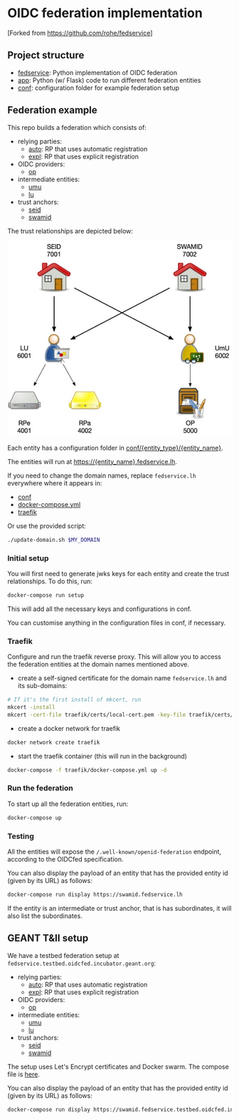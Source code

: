 # OIDC federation implementation

[Forked from https://github.com/rohe/fedservice]

## Project structure

- [fedservice](fedservice): Python implementation of OIDC federation
- [app](app): Python (w/ Flask) code to run different federation entities
- [conf](conf): configuration folder for example federation setup

## Federation example

This repo builds a federation which consists of:

- relying parties:
  - [auto](https://auto.fedservice.lh): RP that uses automatic registration
  - [expl](https://expl.fedservice.lh): RP that uses explicit registration
- OIDC providers:
  - [op](https://op.fedservice.lh)
- intermediate entities:
  - [umu](https://umu.fedservice.lh)
  - [lu](https://lu.fedservice.lh)
- trust anchors:
  - [seid](https://seid.fedservice.lh)
  - [swamid](https://swamid.fedservice.lh)

The trust relationships are depicted below:

![Federation Example](FederationExample.jpg "Federation example")

Each entity has a configuration folder in [conf/{entity_type}/{entity_name}](conf).

The entities will run at [https://{entity_name}.fedservice.lh](https://{entity_name}.fedservice.lh).

If you need to change the domain names, replace `fedservice.lh` everywhere where it appears in:

- [conf](conf)
- [docker-compose.yml](docker-compose.yml)
- [traefik](traefik)

Or use the provided script:

```bash
./update-domain.sh $MY_DOMAIN
```

### Initial setup

You will first need to generate jwks keys for each entity and create the trust relationships. To do this, run:

```bash
docker-compose run setup
```

This will add all the necessary keys and configurations in conf.

You can customise anything in the configuration files in conf, if necessary.

### Traefik

Configure and run the traefik reverse proxy. This will allow you to access the federation entities at the domain names mentioned above.

- create a self-signed certificate for the domain name `fedservice.lh` and its sub-domains:

```bash
# If it's the first install of mkcert, run
mkcert -install
mkcert -cert-file traefik/certs/local-cert.pem -key-file traefik/certs/local-key.pem "fedservice.lh" "*.fedservice.lh"
```

- create a docker network for traefik

```bash
docker network create traefik
```

- start the traefik container (this will run in the background)

```bash
docker-compose -f traefik/docker-compose.yml up -d
```

### Run the federation

To start up all the federation entities, run:

```bash
docker-compose up
```

### Testing

All the entities will expose the `/.well-known/openid-federation` endpoint, according to the OIDCfed specification.

You can also display the payload of an entity that has the provided entity id (given by its URL) as follows:

```bash
docker-compose run display https://swamid.fedservice.lh
```

If the entity is an intermediate or trust anchor, that is has subordinates, it will also list the subordinates.

## GEANT T&II setup

We have a testbed federation setup at `fedservice.testbed.oidcfed.incubator.geant.org`:

- relying parties:
  - [auto](https://auto.fedservice.testbed.oidcfed.incubator.geant.org): RP that uses automatic registration
  - [expl](https://expl.fedservice.testbed.oidcfed.incubator.geant.org): RP that uses explicit registration
- OIDC providers:
  - [op](https://op.fedservice.testbed.oidcfed.incubator.geant.org)
- intermediate entities:
  - [umu](https://umu.fedservice.testbed.oidcfed.incubator.geant.org)
  - [lu](https://lu.fedservice.testbed.oidcfed.incubator.geant.org)
- trust anchors:
  - [seid](https://seid.fedservice.testbed.oidcfed.incubator.geant.org)
  - [swamid](https://swamid.fedservice.testbed.oidcfed.incubator.geant.org)

The setup uses Let's Encrypt certificates and Docker swarm. The compose file is [here](docker-compose.tii.yml).

You can also display the payload of an entity that has the provided entity id (given by its URL) as follows:

```bash
docker-compose run display https://swamid.fedservice.testbed.oidcfed.incubator.geant.org
```
